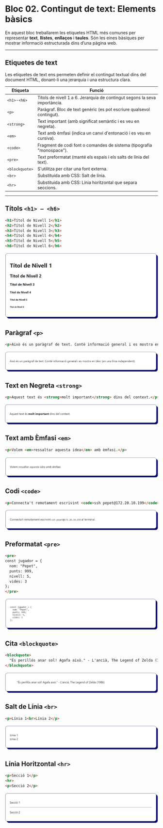 # Bloc 02. Contingut de text: Elements bàsics

En aquest bloc treballarem les etiquetes HTML més comunes per representar **text**, **llistes**, **enllaços** i **taules**. Són les eines bàsiques per mostrar informació estructurada dins d’una pàgina web.

---

## Etiquetes de text

Les etiquetes de text ens permeten definir el contingut textual dins del document HTML, donant-li una jerarquia i una estructura clara.

| Etiqueta      | Funció                                                                     |
| ------------- | -------------------------------------------------------------------------- |
| `<h1>`-`<h6>` | Títols de nivell 1 a 6. Jerarquia de contingut segons la seva importància. |
| `<p>`         | Paràgraf. Bloc de text genèric (es pot escriure qualsevol contingut).      |
| `<strong>`    | Text important (amb significat semàntic i es veu en negreta).              |
| `<em>`        | Text amb èmfasi (indica un canvi d'entonació  i es veu en cursiva).        |
| `<code>`      | Fragment de codi font o comandes de sistema (tipografia "monospace").      |
| `<pre>`       | Text preformatat (manté els espais i els salts de línia del text).         |
| `<blockquote>`| S'utilitza per citar una font externa.                                     |
| `<br>`        | Substituida amb CSS: Salt de línia.                                        |
| `<hr>`        | Substituida amb CSS: Línia horitzontal que separa seccions.                |

---

## Títols `<h1> – <h6>`
```html
<h1>Títol de Nivell 1</h1>
<h2>Títol de Nivell 2</h2>
<h3>Títol de Nivell 3</h3>
<h4>Títol de Nivell 4</h4>
<h5>Títol de Nivell 5</h5>
<h6>Títol de Nivell 6</h6>
```

![Titols (Headings) `h1-h6`](./img/titols_headings_h1_h6.png)

## Paràgraf `<p>`
```html
<p>Això és un paràgraf de text. Conté informació general i es mostra en bloc (en una línia independent).</p>
```

![Paràgraf (Paragraph) `p`](./img/paragraf_paragraph_p.png)

## Text en Negreta `<strong>`
```html
<p>Aquest text és <strong>molt important</strong> dins del context.</p>
```

![Negreta (Strong) `strong`](./img/negreta_strong.png)

## Text amb Èmfasi `<em>`
```html
<p>Volem <em>ressaltar aquesta idea</em> amb èmfasi.</p>
```

![Èmfasi (Emphasis) `em`](./img/emfasi_emphasis_em.png)

## Codi `<code>`
```html
<p>Connecta't remotament escrivint <code>ssh pepet@172.20.10.199</code> al terminal.</p>
```

![Codi (Code)](./img/codi_code.png)

## Preformatat `<pre>`
```html
<pre>
const jugador = {
  nom: "Pepet",
  punts: 999,
  nivell: 5,
  vides: 3
};
</pre>
```

![Preformatat (Preformatted) `pre`](./img/preformatat_preformatted_pre.png)

## Cita `<blockquote>`
```html
<blockquote>
  "És perillós anar sol! Agafa això." - L'ancià, The Legend of Zelda (1986)
</blockquote>
```

![Cita (Blockquote)](./img/cita_blockquote.png)

## Salt de Línia `<br>`
```html
<p>Línia 1<br>Línia 2</p>
```

![Salt de Línia (Break) `br`](./img/salt_linia_break_br.png)


## Línia Horitzontal `<hr>`
```html
<p>Secció 1</p>
<hr>
<p>Secció 2</p>
```

![Línia Horitzontal (Horizontal Rule) `hr`](./img/linia_horitzontal_horizontal_rule_hr.png)